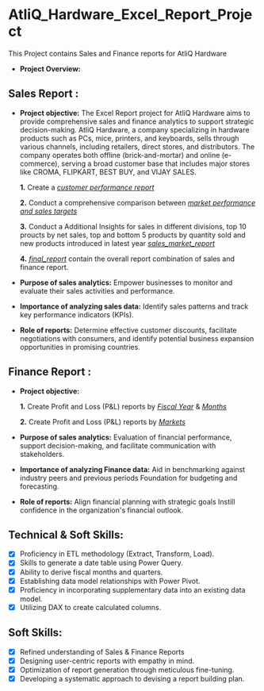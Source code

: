 # AtliQ_Hardware_Excel_Report_Project
This Project contains Sales and Finance reports for AtliQ Hardware

- **Project Overview:**

## Sales Report :

- **Project objective:** 
The Excel Report project for AtliQ Hardware aims to provide comprehensive sales and finance analytics to support strategic decision-making. AtliQ Hardware, a company specializing in hardware products such as PCs, mice, printers, and keyboards, sells through various channels, including retailers, direct stores, and distributors. The company operates both offline (brick-and-mortar) and online (e-commerce), serving a broad customer base that includes major stores like CROMA, FLIPKART, BEST BUY, and VIJAY SALES.

    **1.** Create a _[customer performance report](https://github.com/vaibhavbhople/AtliQ_Hardware_Excel_Report_Project/blob/main/Customer%20Performance%20Report.pdf)_ 

    **2.** Conduct a comprehensive comparison between _[market performance and sales targets](https://github.com/vaibhavbhople/AtliQ_Hardware_Excel_Report_Project/blob/main/Market%20Performance%20vs%20Target%20Report.pdf)_

   **3.** Conduct a Additional Insights for sales in different divisions, top 10 proucts by net sales, top and bottom 5 products by quantity sold and new products introduced in latest year _[sales_market_report](https://github.com/vaibhavbhople/AtliQ_Hardware_Excel_Report_Project/blob/main/Sales%20Market%20Report%20(with%20Insights).pdf)_

   **4.** _[final_report](https://github.com/vaibhavbhople/AtliQ_Hardware_Excel_Report_Project/blob/main/Final%20Report.pdf)_  contain the overall report combination of sales and finance report.

- **Purpose of sales analytics:** Empower businesses to monitor and evaluate their sales activities and performance.

- **Importance of analyzing sales data:** Identify sales patterns and track key performance indicators (KPIs).

- **Role of reports:** Determine effective customer discounts, facilitate negotiations with consumers, and identify potential business expansion opportunities in promising countries.


## Finance Report :

- **Project objective:** 

    **1.** Create Profit and Loss (P&L) reports by _[Fiscal Year](https://github.com/vaibhavbhople/AtliQ_Hardware_Excel_Report_Project/blob/main/P%20%26%20L%20Statement%20by%20Fiscal%20Year.pdf)_ & _[Months](https://github.com/vaibhavbhople/AtliQ_Hardware_Excel_Report_Project/blob/main/P%20%26%20L%20Statement%20by%20Fiscal%20Months.pdf)_ 

   **2.** Create Profit and Loss (P&L) reports by _[Markets](https://github.com/vaibhavbhople/AtliQ_Hardware_Excel_Report_Project/blob/main/P%20%26%20L%20Statement%20by%20Markets.pdf)_

- **Purpose of sales analytics:** Evaluation of financial performance, support decision-making, and facilitate communication with stakeholders.

- **Importance of analyzing Finance data:** Aid in benchmarking against industry peers and previous periods Foundation for budgeting and forecasting.

- **Role of reports:** Align financial planning with strategic goals Instill confidence in the organization's financial outlook.


## Technical & Soft Skills:
- [x]	Proficiency in ETL methodology (Extract, Transform, Load).
- [x]	Skills to generate a date table using Power Query.
- [x]	Ability to derive fiscal months and quarters.
- [x]	Establishing data model relationships with Power Pivot.
- [x]	Proficiency in incorporating supplementary data into an existing data model.
- [x]	Utilizing DAX to create calculated columns.

## Soft Skills:
- [x]	Refined understanding of Sales & Finance Reports
- [x]	Designing user-centric reports with empathy in mind.
- [x]	Optimization of report generation through meticulous fine-tuning.
- [x]	Developing a systematic approach to devising a report building plan.
